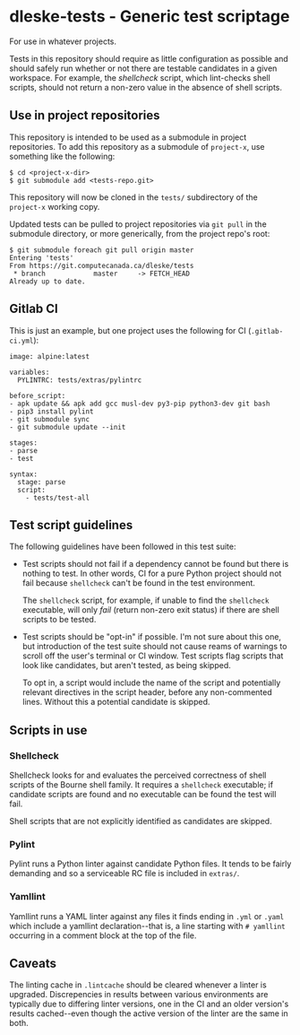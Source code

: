 # dleske-tests - Generic test scriptage

For use in whatever projects.

Tests in this repository should require as little configuration as possible and should safely run whether or not there are testable candidates in a given workspace.  For example, the *shellcheck* script, which lint-checks shell scripts, should not return a non-zero value in the absence of shell scripts.

## Use in project repositories

This repository is intended to be used as a submodule in project repositories.  To add this repository as a submodule of `project-x`, use something like the following:

```ShellSession
$ cd <project-x-dir>
$ git submodule add <tests-repo.git>
```

This repository will now be cloned in the `tests/` subdirectory of the `project-x` working copy.  

Updated tests can be pulled to project repositories via `git pull` in the submodule directory, or more generically, from the project repo's root:

```ShellSession
$ git submodule foreach git pull origin master
Entering 'tests'
From https://git.computecanada.ca/dleske/tests
 * branch            master     -> FETCH_HEAD
Already up to date.
```

## Gitlab CI

This is just an example, but one project uses the following for CI (`.gitlab-ci.yml`):

```
image: alpine:latest

variables:
  PYLINTRC: tests/extras/pylintrc

before_script:
- apk update && apk add gcc musl-dev py3-pip python3-dev git bash
- pip3 install pylint
- git submodule sync
- git submodule update --init

stages:
- parse
- test

syntax:
  stage: parse
  script:
    - tests/test-all
```

## Test script guidelines

The following guidelines have been followed in this test suite:

* Test scripts should not fail if a dependency cannot be found but there is nothing to test.  In other words, CI for a pure Python project should not fail because `shellcheck` can't be found in the test environment.

    The `shellcheck` script, for example, if unable to find the `shellcheck` executable, will only *fail* (return non-zero exit status) if there are shell scripts to be tested.

* Test scripts should be "opt-in" if possible.  I'm not sure about this one, but introduction of the test suite should not cause reams of warnings to scroll off the user's terminal or CI window.  Test scripts flag scripts that look like candidates, but aren't tested, as being skipped.

    To opt in, a script would include the name of the script and potentially relevant directives in the script header, before any non-commented lines.  Without this a potential candidate is skipped.

## Scripts in use

### Shellcheck

Shellcheck looks for and evaluates the perceived correctness of shell scripts of the Bourne shell family.  It requires a `shellcheck` executable; if candidate scripts are found and no executable can be found the test will fail.

Shell scripts that are not explicitly identified as candidates are skipped.

### Pylint

Pylint runs a Python linter against candidate Python files.  It tends to be fairly demanding and so a serviceable RC file is included in `extras/`.

### Yamllint

Yamllint runs a YAML linter against any files it finds ending in `.yml` or `.yaml` which include a yamllint declaration--that is, a line starting with `# yamllint` occurring in a comment block at the top of the file.

## Caveats

The linting cache in `.lintcache` should be cleared whenever a linter is
upgraded.  Discrepencies in results between various environments are typically
due to differing linter versions, one in the CI and an older version's results
cached--even though the active version of the linter are the same in both.
